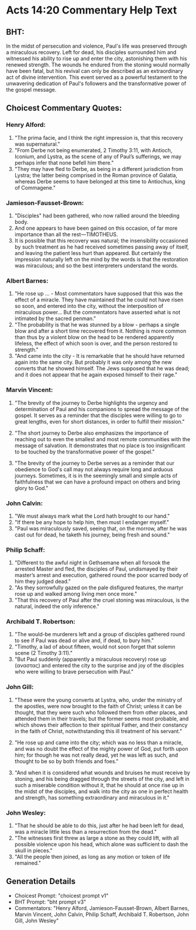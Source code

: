 # Acts 14:20 Commentary Help Text

## BHT:
In the midst of persecution and violence, Paul's life was preserved through a miraculous recovery. Left for dead, his disciples surrounded him and witnessed his ability to rise up and enter the city, astonishing them with his renewed strength. The wounds he endured from the stoning would normally have been fatal, but his revival can only be described as an extraordinary act of divine intervention. This event served as a powerful testament to the unwavering dedication of Paul's followers and the transformative power of the gospel message.

## Choicest Commentary Quotes:
### Henry Alford:
1. "The prima facie, and I think the right impression is, that this recovery was supernatural."
2. "From Derbe not being enumerated, 2 Timothy 3:11, with Antioch, Iconium, and Lystra, as the scene of any of Paul’s sufferings, we may perhaps infer that none befell him there."
3. "They may have fled to Derbe, as being in a different jurisdiction from Lystra; the latter being comprised in the Roman province of Galatia, whereas Derbe seems to have belonged at this time to Antiochus, king of Commagene."

### Jamieson-Fausset-Brown:
1. "Disciples" had been gathered, who now rallied around the bleeding body.
2. And one appears to have been gained on this occasion, of far more importance than all the rest—TIMOTHEUS.
3. It is possible that this recovery was natural; the insensibility occasioned by such treatment as he had received sometimes passing away of itself, and leaving the patient less hurt than appeared. But certainly the impression naturally left on the mind by the words is that the restoration was miraculous; and so the best interpreters understand the words.

### Albert Barnes:
1. "He rose up ... - Most commentators have supposed that this was the effect of a miracle. They have maintained that he could not have risen so soon, and entered into the city, without the interposition of miraculous power... But the commentators have asserted what is not intimated by the sacred penman."
2. "The probability is that he was stunned by a blow - perhaps a single blow and after a short time recovered from it. Nothing is more common than thus by a violent blow on the head to be rendered apparently lifeless, the effect of which soon is over, and the person restored to strength."
3. "And came into the city - It is remarkable that he should have returned again into the same city. But probably it was only among the new converts that he showed himself. The Jews supposed that he was dead; and it does not appear that he again exposed himself to their rage."

### Marvin Vincent:
1. "The brevity of the journey to Derbe highlights the urgency and determination of Paul and his companions to spread the message of the gospel. It serves as a reminder that the disciples were willing to go to great lengths, even for short distances, in order to fulfill their mission."

2. "The short journey to Derbe also emphasizes the importance of reaching out to even the smallest and most remote communities with the message of salvation. It demonstrates that no place is too insignificant to be touched by the transformative power of the gospel."

3. "The brevity of the journey to Derbe serves as a reminder that our obedience to God's call may not always require long and arduous journeys. Sometimes, it is in the seemingly small and simple acts of faithfulness that we can have a profound impact on others and bring glory to God."

### John Calvin:
1. "We must always mark what the Lord hath brought to our hand." 
2. "If there be any hope to help him, then must I endanger myself." 
3. "Paul was miraculously saved, seeing that, on the morrow, after he was cast out for dead, he taketh his journey, being fresh and sound."

### Philip Schaff:
1. "Different to the awful night in Gethsemane when all forsook the arrested Master and fled, the disciples of Paul, undismayed by their master’s arrest and execution, gathered round the poor scarred body of him they judged dead."
2. "As they sorrowfully gazed on the pale disfigured features, the martyr rose up and walked among living men once more."
3. "That this recovery of Paul after the cruel stoning was miraculous, is the natural, indeed the only inference."

### Archibald T. Robertson:
1. "The would-be murderers left and a group of disciples gathered round to see if Paul was dead or alive and, if dead, to bury him." 
2. "Timothy, a lad of about fifteen, would not soon forget that solemn scene (2 Timothy 3:11)." 
3. "But Paul suddenly (apparently a miraculous recovery) rose up (αναστας) and entered the city to the surprise and joy of the disciples who were willing to brave persecution with Paul."

### John Gill:
1. "These were the young converts at Lystra, who, under the ministry of the apostles, were now brought to the faith of Christ; unless it can be thought, that they were such who followed them from other places, and attended them in their travels; but the former seems most probable, and which shows their affection to their spiritual Father, and their constancy in the faith of Christ, notwithstanding this ill treatment of his servant."

2. "He rose up and came into the city; which was no less than a miracle, and was no doubt the effect of the mighty power of God, put forth upon him; for though he was not really dead, yet he was left as such, and thought to be so by both friends and foes."

3. "And when it is considered what wounds and bruises he must receive by stoning, and his being dragged through the streets of the city, and left in such a miserable condition without it, that he should at once rise up in the midst of the disciples, and walk into the city as one in perfect health and strength, has something extraordinary and miraculous in it."

### John Wesley:
1. "That he should be able to do this, just after he had been left for dead, was a miracle little less than a resurrection from the dead."
2. "The witnesses first threw as large a stone as they could lift, with all possible violence upon his head, which alone was sufficient to dash the skull in pieces."
3. "All the people then joined, as long as any motion or token of life remained."


## Generation Details
- Choicest Prompt: "choicest prompt v1"
- BHT Prompt: "bht prompt v3"
- Commentators: "Henry Alford, Jamieson-Fausset-Brown, Albert Barnes, Marvin Vincent, John Calvin, Philip Schaff, Archibald T. Robertson, John Gill, John Wesley"
